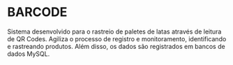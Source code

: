 # BARCODE
Sistema desenvolvido para o rastreio de paletes de latas através de leitura de QR Codes.
Agiliza o processo de registro e monitoramento, identificando e rastreando produtos.
Além disso, os dados são registrados em bancos de dados MySQL. 
